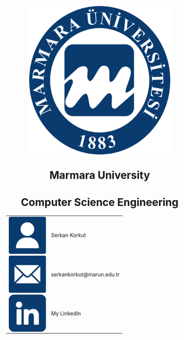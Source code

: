 <div align="center">
    <a href="https://www.marmara.edu.tr" target="blank"><img align="center" alt="Marmara University" src="/icons/Marun_logo1.png" height="400"/></a>
    
  <br>
    
# **Marmara University**
# **Computer Science Engineering**   

<table align="center">
  <tr>
    <td><a href="https://github.com/serkankorkut17/"><img align="center" alt="Name&Surname" src="/icons/user.png" width="100"></a></td>
    <td>Serkan Korkut</td>
  </tr>
  <tr>
    <td><a href="mailto:serkankorkut@marun.edu.tr"><img align="center" alt="EMail" src="/icons/email.png" width="100"></a></td>
    <td>serkankorkut@marun.edu.tr</td>
  </tr>
  <tr>
    <td><a href="https://www.linkedin.com/in/serkankorkut17/"><img align="center" alt="LinkedIn" src="/icons/linkedin.png" width="100"></a></a></td>
    <td>My LinkedIn</td>
  </tr>
</table>

</div>

<!--
<div>
        <div><img src="/icons/user.png" width="50"><a href="https://github.com/serkankorkut17/" style= "color:red">Serkan Korkut</a></div>
        <div><img src="/icons/email.png" width="50"><a href="srknkrktgs@gmail.com">srknkrktgs@gmail.com</a></div>
        <div><img src="/icons/linkedin.png" width="50"><a href="https://www.linkedin.com/in/serkankorkut17/">LinkedIn</a></div>
</div>

<div>
    <div><a href="https://github.com/serkankorkut17/"><img src="/icons/user.png" width="50"></a><span>Serkan Korkut</span></div>
    <div><a href="mailto:srknkrktgs@gmail.com"><img src="/icons/email.png" width="50"></a><span>srknkrktgs@gmail.com</span></div>
    <div><a href="https://www.linkedin.com/in/serkankorkut17/"><img src="/icons/linkedin.png" width="50"></a><span>My LinkedIn</span></div>
</div>
-->

